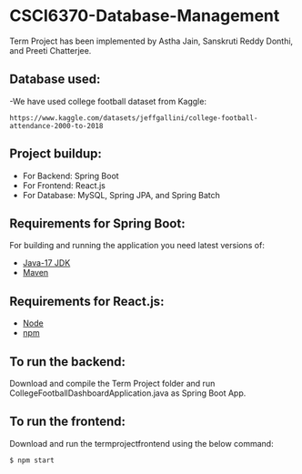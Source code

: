 # CSCI6370-Database-Management

Term Project has been implemented by Astha Jain, Sanskruti Reddy Donthi, and Preeti Chatterjee.

## Database used:

-We have used college football dataset from Kaggle:

```
https://www.kaggle.com/datasets/jeffgallini/college-football-attendance-2000-to-2018
```

## Project buildup:

- For Backend: Spring Boot
- For Frontend: React.js
- For Database: MySQL, Spring JPA, and Spring Batch


## Requirements for Spring Boot:

For building and running the application you need latest versions of:

- [Java-17 JDK](https://www.oracle.com/java/)
- [Maven](https://maven.apache.org)

## Requirements for React.js:

- [Node](https://nodejs.org/en/download/)
- [npm](https://docs.npmjs.com/downloading-and-installing-node-js-and-npm)

## To run the backend:

Download and compile the Term Project folder and run CollegeFootballDashboardApplication.java as Spring Boot App.

## To run the frontend:

Download and run the termprojectfrontend using the below command:
```
$ npm start
```
